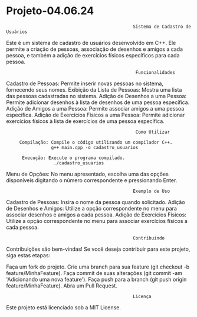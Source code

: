# Projeto-04.06.24

                                                    Sistema de Cadastro de Usuários
                                                    
Este é um sistema de cadastro de usuários desenvolvido em C++. Ele permite a criação de pessoas, associação de desenhos e amigos a cada pessoa, e também a adição de exercícios físicos específicos para cada pessoa.

                                                     Funcionalidades
                                                     
Cadastro de Pessoas: Permite inserir novas pessoas no sistema, fornecendo seus nomes.
Exibição da Lista de Pessoas: Mostra uma lista das pessoas cadastradas no sistema.
Adição de Desenhos a uma Pessoa: Permite adicionar desenhos à lista de desenhos de uma pessoa específica.
Adição de Amigos a uma Pessoa: Permite associar amigos a uma pessoa específica.
Adição de Exercícios Físicos a uma Pessoa: Permite adicionar exercícios físicos à lista de exercícios de uma pessoa específica.

                                                     Como Utilizar
                                                     
         Compilação: Compile o código utilizando um compilador C++.
                     g++ main.cpp -o cadastro_usuarios

          Execução: Execute o programa compilado.
                      ./cadastro_usuarios

Menu de Opções: No menu apresentado, escolha uma das opções disponíveis digitando o número correspondente e pressionando Enter.

                                                    Exemplo de Uso
                                                    
Cadastro de Pessoas: Insira o nome da pessoa quando solicitado.
Adição de Desenhos e Amigos: Utilize a opção correspondente no menu para associar desenhos e amigos a cada pessoa.
Adição de Exercícios Físicos: Utilize a opção correspondente no menu para associar exercícios físicos a cada pessoa.

                                                    Contribuindo
                                                    
Contribuições são bem-vindas! Se você deseja contribuir para este projeto, siga estas etapas:

Faça um fork do projeto.
Crie uma branch para sua feature (git checkout -b feature/MinhaFeature).
Faça commit de suas alterações (git commit -am 'Adicionando uma nova feature').
Faça push para a branch (git push origin feature/MinhaFeature).
Abra um Pull Request.


                                                    Licença
Este projeto está licenciado sob a MIT License.


